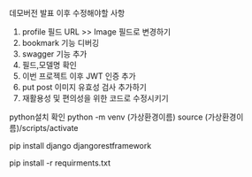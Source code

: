 
데모버전 발표 이후 수정해야할 사항
1. profile 필드 URL >> Image 필드로 변경하기
2. bookmark 기능 디버깅 
3. swagger 기능 추가
4. 필드,모델명 확인
5. 이번 프로젝트 이후 JWT 인증 추가
6. put post 이미지 유효성 검사 추가하기
7. 재활용성 및 편의성을 위한 코드로 수정시키기


python설치 확인
python -m venv (가상환경이름)
source (가상환경이름)/scripts/activate

pip install django djangorestframework

pip install -r requirments.txt